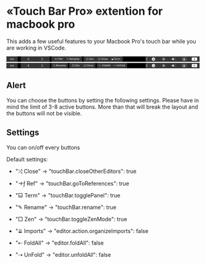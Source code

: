# «Touch Bar Pro» extention for macbook pro

This adds a few useful features to your Macbook Pro's touch bar while you are working in VSCode.

![Touchbar Example](images/touch_1.png)
![Touchbar Example 2](images/touch_2.png)

## Alert

You can choose the buttons by setting the following settings.
Please have in mind the limit of 3-8 active buttons. More than that will break the layout and the buttons will not be visible.

## Settings

You can on/off every buttons

Default settings:
- "⤭ Close" →
"touchBar.closeOtherEditors": true

- "→ƒ Ref" →
"touchBar.goToReferences": true

- "⬓ Term" →
"touchBar.togglePanel": true

- "✎ Rename" →
"touchBar.rename": true

- "□ Zen" →
"touchBar.toggleZenMode": true

- "⇊ Imports" →
"editor.action.organizeImports": false

- "⇠ FoldAll" →
"editor.foldAll": false

- "⇢ UnFold" →
"editor.unfoldAll": false
